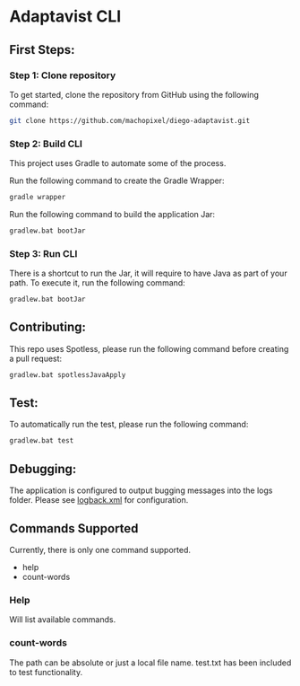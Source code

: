 # Adaptavist CLI

## First Steps:

### Step 1: Clone repository
To get started, clone the repository from GitHub using the following command:
```bash
git clone https://github.com/machopixel/diego-adaptavist.git
```

### Step 2: Build CLI
This project uses Gradle to automate some of the process.

Run the following command to create the Gradle Wrapper:
```bash
gradle wrapper
```

Run the following command to build the application Jar:
```bash
gradlew.bat bootJar
```

### Step 3: Run CLI
There is a shortcut to run the Jar, it will require to have Java as part of your path. To execute it, run the following command:
```bash
gradlew.bat bootJar
```

## Contributing:
This repo uses Spotless, please run the following command before creating a pull request:
```bash
gradlew.bat spotlessJavaApply
```

## Test:
To automatically run the test, please run the following command:
```bash
gradlew.bat test
```

## Debugging:
The application is configured to output bugging messages into the logs folder. Please see [logback.xml](src/main/resources/logback.xml) for configuration.

## Commands Supported
Currently, there is only one command supported.
- help
- count-words <file-path>

### Help
Will list available commands.
### count-words <file-path>
The path can be absolute or just a local file name. test.txt has been included to test functionality.

